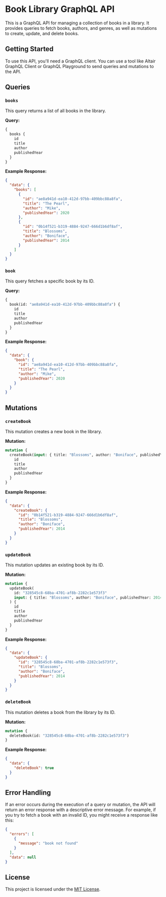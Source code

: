 # Book Library GraphQL API

This is a GraphQL API for managing a collection of books in a library. It provides queries to fetch books, authors, and genres, as well as mutations to create, update, and delete books.

## Getting Started

To use this API, you'll need a GraphQL client. You can use a tool like Altair GraphQL Client or GraphQL Playground to send queries and mutations to the API.

## Queries

### `books`

This query returns a list of all books in the library.

**Query:**

```graphql
{
  books {
    id
    title
    author
    publishedYear
  }
}
```

**Example Response:**

```json
{
  "data": {
    "books": [
      {
        "id": "ae8a941d-ea10-412d-97bb-409bbc88a8fa",
        "title": "The Pearl",
        "author": "Mike",
        "publishedYear": 2020
      },
      {
        "id": "0b14f521-b319-4884-9247-666d1b6df8af",
        "title": "Blossoms",
        "author": "Boniface",
        "publishedYear": 2014
      }
    ]
  }
}
```

### `book`

This query fetches a specific book by its ID.

**Query:**

```graphql
{
  book(id: "ae8a941d-ea10-412d-97bb-409bbc88a8fa") {
    id
    title
    author
    publishedYear
  }
}
```

**Example Response:**

```json
{
  "data": {
    "book": {
      "id": "ae8a941d-ea10-412d-97bb-409bbc88a8fa",
      "title": "The Pearl",
      "author": "Mike",
      "publishedYear": 2020
    }
  }
}
```

## Mutations

### `createBook`

This mutation creates a new book in the library.

**Mutation:**

```graphql
mutation {
  createBook(input: { title: "Blossoms", author: "Boniface", publishedYear: 2014 }) {
    id
    title
    author
    publishedYear
  }
}
```

**Example Response:**

```json
{
  "data": {
    "createBook": {
      "id": "0b14f521-b319-4884-9247-666d1b6df8af",
      "title": "Blossoms",
      "author": "Boniface",
      "publishedYear": 2014
    }
  }
}
```

### `updateBook`

This mutation updates an existing book by its ID.

**Mutation:**

```graphql
mutation {
  updateBook(
    id: "328545c8-68ba-4701-af8b-2282c1e573f3"
    input: { title: "Blossoms", author: "Boniface", publishedYear: 2014 }
  ) {
    id
    title
    author
    publishedYear
  }
}
```

**Example Response:**

```json
{
  "data": {
    "updateBook": {
      "id": "328545c8-68ba-4701-af8b-2282c1e573f3",
      "title": "Blossoms",
      "author": "Boniface",
      "publishedYear": 2014
    }
  }
}
```

### `deleteBook`

This mutation deletes a book from the library by its ID.

**Mutation:**

```graphql
mutation {
  deleteBook(id: "328545c8-68ba-4701-af8b-2282c1e573f3")
}
```

**Example Response:**

```json
{
  "data": {
    "deleteBook": true
  }
}
```

## Error Handling

If an error occurs during the execution of a query or mutation, the API will return an error response with a descriptive error message. For example, if you try to fetch a book with an invalid ID, you might receive a response like this:

```json
{
  "errors": [
    {
      "message": "book not found"
    }
  ],
  "data": null
}
```

## License

This project is licensed under the [MIT License](LICENSE).

